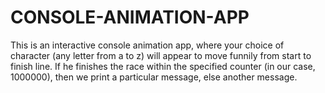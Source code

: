 # CONSOLE-ANIMATION-APP
This is an interactive console animation app, where your choice of character (any letter from a to z) will appear to move funnily from start to finish line. If he finishes the race within the specified counter (in our case, 1000000), then we print a particular message, else another message.
